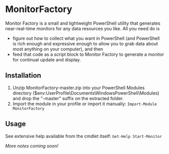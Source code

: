 MonitorFactory
=======

Monitor Factory is a small and lightweight PowerShell utility that generates near-real-time monitors
for any data resources you like. All you need do is
* figure out how to collect what you want in PowerShell (and PowerShell is rich enough and expressive enough to allow you to grab data about most anything on your computer), and then
* feed that code as a script block to Monitor Factory to generate a monitor for continual update and display.


Installation
----------
1. Unzip MonitorFactory-master.zip into your PowerShell Modules directory ($env:UserProfile\Documents\WindowsPowerShell\Modules) and drop the "-master" suffix on the extracted folder.
2. Import the module in your profile or import it manually: `Import-Module MonitorFactory`

Usage
----------
See extensive help available from the cmdlet itself: `Get-Help Start-Monitor`

_More notes coming soon!_

